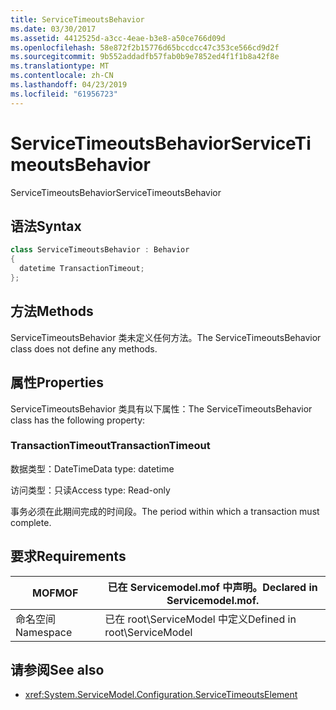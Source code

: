 ```yaml
---
title: ServiceTimeoutsBehavior
ms.date: 03/30/2017
ms.assetid: 4412525d-a3cc-4eae-b3e8-a50ce766d09d
ms.openlocfilehash: 58e872f2b15776d65bccdcc47c353ce566cd9d2f
ms.sourcegitcommit: 9b552addadfb57fab0b9e7852ed4f1f1b8a42f8e
ms.translationtype: MT
ms.contentlocale: zh-CN
ms.lasthandoff: 04/23/2019
ms.locfileid: "61956723"
---
```

# <a name="servicetimeoutsbehavior"></a><span data-ttu-id="fa19f-102">ServiceTimeoutsBehavior</span><span class="sxs-lookup"><span data-stu-id="fa19f-102">ServiceTimeoutsBehavior</span></span>
<span data-ttu-id="fa19f-103">ServiceTimeoutsBehavior</span><span class="sxs-lookup"><span data-stu-id="fa19f-103">ServiceTimeoutsBehavior</span></span>  
  
## <a name="syntax"></a><span data-ttu-id="fa19f-104">语法</span><span class="sxs-lookup"><span data-stu-id="fa19f-104">Syntax</span></span>  
  
```csharp
class ServiceTimeoutsBehavior : Behavior  
{  
  datetime TransactionTimeout;  
};  
```  
  
## <a name="methods"></a><span data-ttu-id="fa19f-105">方法</span><span class="sxs-lookup"><span data-stu-id="fa19f-105">Methods</span></span>  
 <span data-ttu-id="fa19f-106">ServiceTimeoutsBehavior 类未定义任何方法。</span><span class="sxs-lookup"><span data-stu-id="fa19f-106">The ServiceTimeoutsBehavior class does not define any methods.</span></span>  
  
## <a name="properties"></a><span data-ttu-id="fa19f-107">属性</span><span class="sxs-lookup"><span data-stu-id="fa19f-107">Properties</span></span>  
 <span data-ttu-id="fa19f-108">ServiceTimeoutsBehavior 类具有以下属性：</span><span class="sxs-lookup"><span data-stu-id="fa19f-108">The ServiceTimeoutsBehavior class has the following property:</span></span>  
  
### <a name="transactiontimeout"></a><span data-ttu-id="fa19f-109">TransactionTimeout</span><span class="sxs-lookup"><span data-stu-id="fa19f-109">TransactionTimeout</span></span>  
 <span data-ttu-id="fa19f-110">数据类型：DateTime</span><span class="sxs-lookup"><span data-stu-id="fa19f-110">Data type: datetime</span></span>  
  
 <span data-ttu-id="fa19f-111">访问类型：只读</span><span class="sxs-lookup"><span data-stu-id="fa19f-111">Access type: Read-only</span></span>  
  
 <span data-ttu-id="fa19f-112">事务必须在此期间完成的时间段。</span><span class="sxs-lookup"><span data-stu-id="fa19f-112">The period within which a transaction must complete.</span></span>  
  
## <a name="requirements"></a><span data-ttu-id="fa19f-113">要求</span><span class="sxs-lookup"><span data-stu-id="fa19f-113">Requirements</span></span>  
  
|<span data-ttu-id="fa19f-114">MOF</span><span class="sxs-lookup"><span data-stu-id="fa19f-114">MOF</span></span>|<span data-ttu-id="fa19f-115">已在 Servicemodel.mof 中声明。</span><span class="sxs-lookup"><span data-stu-id="fa19f-115">Declared in Servicemodel.mof.</span></span>|  
|---------|-----------------------------------|  
|<span data-ttu-id="fa19f-116">命名空间</span><span class="sxs-lookup"><span data-stu-id="fa19f-116">Namespace</span></span>|<span data-ttu-id="fa19f-117">已在 root\ServiceModel 中定义</span><span class="sxs-lookup"><span data-stu-id="fa19f-117">Defined in root\ServiceModel</span></span>|  
  
## <a name="see-also"></a><span data-ttu-id="fa19f-118">请参阅</span><span class="sxs-lookup"><span data-stu-id="fa19f-118">See also</span></span>

- <xref:System.ServiceModel.Configuration.ServiceTimeoutsElement>
